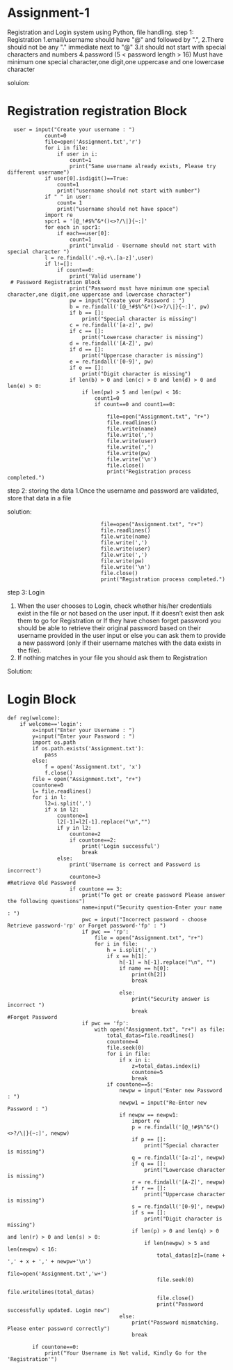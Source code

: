 # Assignment-1
Registration and Login system using Python, file handling.
step 1: Registration 
1.email/username should have "@" and followed by ".",
2.There should not be any "." immediate next to "@"
3.it should not start with special characters and numbers
4.password (5 < password length > 16) Must have minimum one special character,one digit,one uppercase and one lowercase character

soluion:
  # Registration registration Block
      user = input("Create your username : ")
                count=0
                file=open('Assignment.txt','r')
                for i in file:
                    if user in i:
                        count=1
                        print("Same username already exists, Please try different username")
                if user[0].isdigit()==True:
                    count=1
                    print("username should not start with number")
                if " " in user:
                    count= 1
                    print("username should not have space")
                import re
                spcr1 = '[@_!#$%^&*()<>?/\|}{~:]'
                for each in spcr1:
                    if each==user[0]:
                        count=1
                        print("invalid - Username should not start with special character ")
                l = re.findall('.+@.+\.[a-z]',user)
                if l!=[]:
                    if count==0:
                        print('Valid username')
     # Password Registration Block
                        print("Password must have minimum one special character,one digit,one uppercase and lowercase character")
                        pw = input("Create your Password : ")
                        b = re.findall('[@_!#$%^&*()<>?/\|}{~:]', pw)
                        if b == []:
                            print("Special character is missing")
                        c = re.findall('[a-z]', pw)
                        if c == []:
                            print("Lowercase character is missing")
                        d = re.findall('[A-Z]', pw)
                        if d == []:
                            print("Uppercase character is missing")
                        e = re.findall('[0-9]', pw)
                        if e == []:
                            print("Digit character is missing")
                        if len(b) > 0 and len(c) > 0 and len(d) > 0 and len(e) > 0:
                            if len(pw) > 5 and len(pw) < 16:
                                count1=0
                                if count==0 and count1==0:

                                    file=open("Assignment.txt", "r+")
                                    file.readlines()
                                    file.write(name)
                                    file.write(',')
                                    file.write(user)
                                    file.write(',')
                                    file.write(pw)
                                    file.write('\n')
                                    file.close()
                                    print("Registration process completed.")



  step 2: storing the data
  1.Once the username and password are validated, store that data in a file

  solution:

                                  file=open("Assignment.txt", "r+")
                                  file.readlines()
                                  file.write(name)
                                  file.write(',')
                                  file.write(user)
                                  file.write(',')
                                  file.write(pw)
                                  file.write('\n')
                                  file.close()
                                  print("Registration process completed.")

step 3: Login
1. When the user chooses to Login, check whether his/her credentials exist in the file or not based on the user input. If it doesn’t exist then ask them to go for Registration or If they have chosen forget password you should be able to retrieve their original password based on their username provided in the user input
or else you can ask them to provide a new password (only if their username matches with the data exists in the file).
2. If nothing matches in your file you should ask them to Registration

Solution:
  # Login Block
    def reg(welcome):
        if welcome=='login':
            x=input("Enter your Username : ")
            y=input("Enter your Password : ")
            import os.path
            if os.path.exists('Assignment.txt'):
                pass
            else:
                f = open('Assignment.txt', 'x')
                f.close()
            file = open("Assignment.txt", "r+")
            countone=0
            l= file.readlines()
            for i in l:
                l2=i.split(',')
                if x in l2:
                    countone=1
                    l2[-1]=l2[-1].replace("\n","")
                    if y in l2:
                        countone=2
                        if countone==2:
                            print('Login successful')
                            break
                    else:
                        print('Username is correct and Password is incorrect')
                        countone=3
    #Retrieve Old Password
                        if countone == 3:
                            print("To get or create password Please answer the following questions")
                            name=input("Security question-Enter your name : ")
                            pwc = input("Incorrect password - choose Retrieve password-'rp' or Forget password-'fp' : ")
                            if pwc == 'rp':
                                file = open("Assignment.txt", "r+")
                                for i in file:
                                    h = i.split(',')
                                    if x == h[1]:
                                        h[-1] = h[-1].replace("\n", "")
                                        if name == h[0]:
                                            print(h[2])
                                            break

                                        else:
                                            print("Security answer is incorrect ")
                                            break
    #Forget Password
                            if pwc == 'fp':
                                with open("Assignment.txt", "r+") as file:
                                    total_datas=file.readlines()
                                    countone=4
                                    file.seek(0)
                                    for i in file:
                                        if x in i:
                                            z=total_datas.index(i)
                                            countone=5
                                            break
                                    if countone==5:
                                        newpw = input("Enter new Password : ")
                                        newpw1 = input("Re-Enter new Password : ")
                                        if newpw == newpw1:
                                            import re
                                            p = re.findall('[@_!#$%^&*()<>?/\|}{~:]', newpw)
                                            if p == []:
                                                print("Special character is missing")
                                            q = re.findall('[a-z]', newpw)
                                            if q == []:
                                                print("Lowercase character is missing")
                                            r = re.findall('[A-Z]', newpw)
                                            if r == []:
                                                print("Uppercase character is missing")
                                            s = re.findall('[0-9]', newpw)
                                            if s == []:
                                                print("Digit character is missing")
                                            if len(p) > 0 and len(q) > 0 and len(r) > 0 and len(s) > 0:
                                                if len(newpw) > 5 and len(newpw) < 16:
                                                    total_datas[z]=(name + ',' + x + ',' + newpw+'\n')
                                                    file=open('Assignment.txt','w+')
                                                    file.seek(0)
                                                    file.writelines(total_datas)
                                                    file.close()
                                                    print("Password successfully updated. Login now")
                                        else:
                                            print("Password mismatching. Please enter password correctly")
                                            break

            if countone==0:
                print("Your Username is Not valid, Kindly Go for the 'Registration'")
      
            
            
            



            
